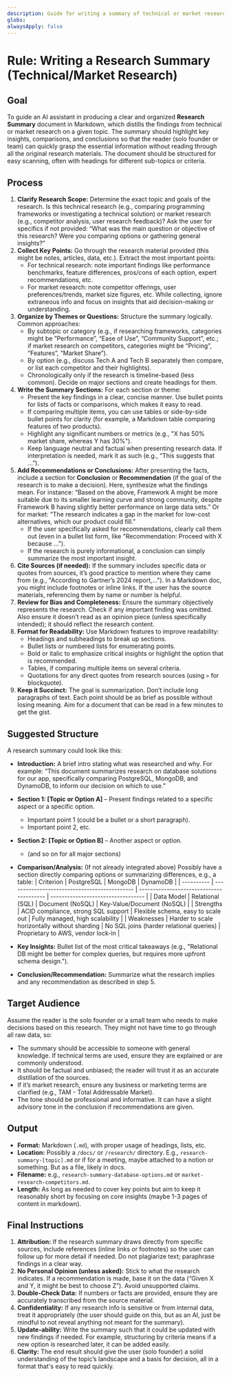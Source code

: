 ```yaml
---
description: Guide for writing a summary of technical or market research
globs:
alwaysApply: false
---
```


# Rule: Writing a Research Summary (Technical/Market Research)

## Goal

To guide an AI assistant in producing a clear and organized **Research Summary** document in Markdown, which distills the findings from technical or market research on a given topic. The summary should highlight key insights, comparisons, and conclusions so that the reader (solo founder or team) can quickly grasp the essential information without reading through all the original research materials. The document should be structured for easy scanning, often with headings for different sub-topics or criteria.

## Process

1. **Clarify Research Scope:** Determine the exact topic and goals of the research. Is this technical research (e.g., comparing programming frameworks or investigating a technical solution) or market research (e.g., competitor analysis, user research feedback)? Ask the user for specifics if not provided: “What was the main question or objective of this research? Were you comparing options or gathering general insights?”
2. **Collect Key Points:** Go through the research material provided (this might be notes, articles, data, etc.). Extract the most important points:
   - For technical research: note important findings like performance benchmarks, feature differences, pros/cons of each option, expert recommendations, etc.
   - For market research: note competitor offerings, user preferences/trends, market size figures, etc.
   While collecting, ignore extraneous info and focus on insights that aid decision-making or understanding.
3. **Organize by Themes or Questions:** Structure the summary logically. Common approaches:
   - By subtopic or category (e.g., if researching frameworks, categories might be “Performance”, “Ease of Use”, “Community Support”, etc.; if market research on competitors, categories might be “Pricing”, “Features”, “Market Share”).
   - By option (e.g., discuss Tech A and Tech B separately then compare, or list each competitor and their highlights).
   - Chronologically only if the research is timeline-based (less common).
   Decide on major sections and create headings for them.
4. **Write the Summary Sections:** For each section or theme:
   - Present the key findings in a clear, concise manner. Use bullet points for lists of facts or comparisons, which makes it easy to read.
   - If comparing multiple items, you can use tables or side-by-side bullet points for clarity (for example, a Markdown table comparing features of two products).
   - Highlight any significant numbers or metrics (e.g., "X has 50% market share, whereas Y has 30%").
   - Keep language neutral and factual when presenting research data. If interpretation is needed, mark it as such (e.g., “This suggests that ...”).
5. **Add Recommendations or Conclusions:** After presenting the facts, include a section for **Conclusion** or **Recommendation** (if the goal of the research is to make a decision). Here, synthesize what the findings mean. For instance: “Based on the above, Framework A might be more suitable due to its smaller learning curve and strong community, despite Framework B having slightly better performance on large data sets.” Or for market: “The research indicates a gap in the market for low-cost alternatives, which our product could fill.”
   - If the user specifically asked for recommendations, clearly call them out (even in a bullet list form, like "Recommendation: Proceed with X because ...").
   - If the research is purely informational, a conclusion can simply summarize the most important insight.
6. **Cite Sources (if needed):** If the summary includes specific data or quotes from sources, it’s good practice to mention where they came from (e.g., "According to Gartner’s 2024 report,..."). In a Markdown doc, you might include footnotes or inline links. If the user has the source materials, referencing them by name or number is helpful.
7. **Review for Bias and Completeness:** Ensure the summary objectively represents the research. Check if any important finding was omitted. Also ensure it doesn’t read as an opinion piece (unless specifically intended); it should reflect the research content.
8. **Format for Readability:** Use Markdown features to improve readability:
   - Headings and subheadings to break up sections.
   - Bullet lists or numbered lists for enumerating points.
   - Bold or italic to emphasize critical insights or highlight the option that is recommended.
   - Tables, if comparing multiple items on several criteria.
   - Quotations for any direct quotes from research sources (using `>` for blockquote).
9. **Keep it Succinct:** The goal is summarization. Don’t include long paragraphs of text. Each point should be as brief as possible without losing meaning. Aim for a document that can be read in a few minutes to get the gist.

## Suggested Structure

A research summary could look like this:

- **Introduction:** A brief intro stating what was researched and why. For example: “This document summarizes research on database solutions for our app, specifically comparing PostgreSQL, MongoDB, and DynamoDB, to inform our decision on which to use.”
- **Section 1: [Topic or Option A]** – Present findings related to a specific aspect or a specific option.
  - Important point 1 (could be a bullet or a short paragraph).
  - Important point 2, etc.
- **Section 2: [Topic or Option B]** – Another aspect or option.
  - (and so on for all major sections)
- **Comparison/Analysis:** (If not already integrated above) Possibly have a section directly comparing options or summarizing differences, e.g., a table:
| Criterion  | PostgreSQL                                    | MongoDB                                  | DynamoDB                           |
| ---------- | --------------------------------------------- | ---------------------------------------- | ---------------------------------- |
| Data Model | Relational (SQL)                              | Document (NoSQL)                         | Key-Value/Document (NoSQL)         |
| Strengths  | ACID compliance, strong SQL support           | Flexible schema, easy to scale out       | Fully managed, high scalability    |
| Weaknesses | Harder to scale horizontally without sharding | No SQL joins (harder relational queries) | Proprietary to AWS, vendor lock-in |

- **Key Insights:** Bullet list of the most critical takeaways (e.g., "Relational DB might be better for complex queries, but requires more upfront schema design.").
- **Conclusion/Recommendation:** Summarize what the research implies and any recommendation as described in step 5.

## Target Audience

Assume the reader is the solo founder or a small team who needs to make decisions based on this research. They might not have time to go through all raw data, so:
- The summary should be accessible to someone with general knowledge. If technical terms are used, ensure they are explained or are commonly understood.
- It should be factual and unbiased; the reader will trust it as an accurate distillation of the sources.
- If it’s market research, ensure any business or marketing terms are clarified (e.g., TAM - Total Addressable Market).
- The tone should be professional and informative. It can have a slight advisory tone in the conclusion if recommendations are given.

## Output

- **Format:** Markdown (`.md`), with proper usage of headings, lists, etc.
- **Location:** Possibly a `/docs/` or `/research/` directory. E.g., `research-summary-[topic].md` or if for a meeting, maybe attached to a notion or something. But as a file, likely in docs.
- **Filename:** e.g., `research-summary-database-options.md` or `market-research-competitors.md`.
- **Length:** As long as needed to cover key points but aim to keep it reasonably short by focusing on core insights (maybe 1-3 pages of content in markdown).

## Final Instructions

1. **Attribution:** If the research summary draws directly from specific sources, include references (inline links or footnotes) so the user can follow up for more detail if needed. Do not plagiarize text; paraphrase findings in a clear way.
2. **No Personal Opinion (unless asked):** Stick to what the research indicates. If a recommendation is made, base it on the data (“Given X and Y, it might be best to choose Z”). Avoid unsupported claims.
3. **Double-Check Data:** If numbers or facts are provided, ensure they are accurately transcribed from the source material.
4. **Confidentiality:** If any research info is sensitive or from internal data, treat it appropriately (the user should guide on this, but as an AI, just be mindful to not reveal anything not meant for the summary).
5. **Update-ability:** Write the summary such that it could be updated with new findings if needed. For example, structuring by criteria means if a new option is researched later, it can be added easily.
6. **Clarity:** The end result should give the user (solo founder) a solid understanding of the topic’s landscape and a basis for decision, all in a format that's easy to read quickly.
